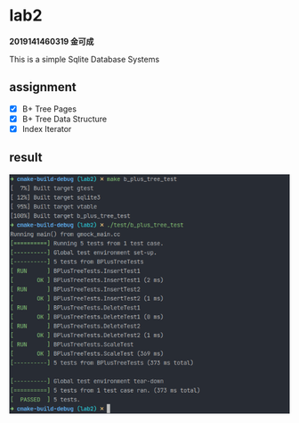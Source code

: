 # lab2

**2019141460319 金可成**

This is a simple Sqlite Database Systems

## assignment

- [x] B+ Tree Pages
- [x] B+ Tree Data Structure
- [x] Index Iterator

## result

![b_plus_tree.png](assests/b_plus_tree.png)